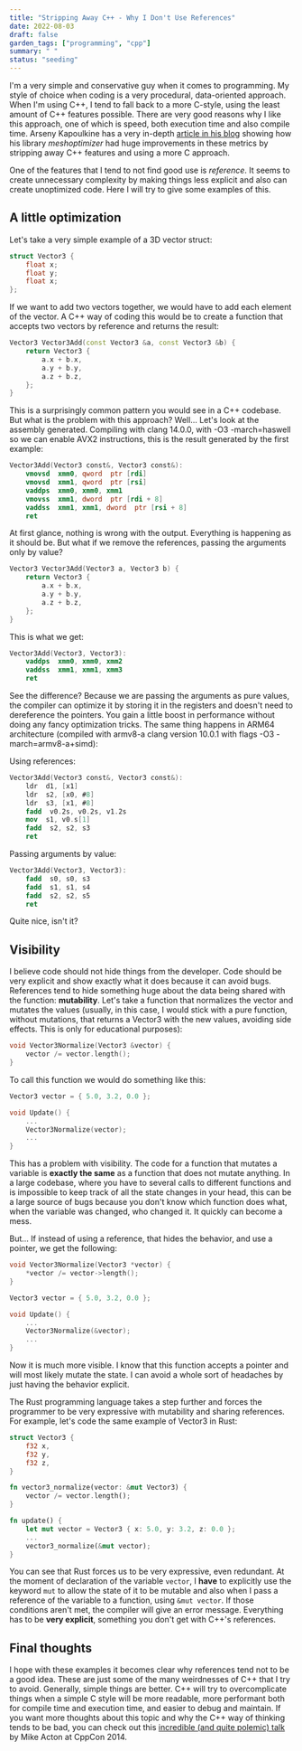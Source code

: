 ```yaml
---
title: "Stripping Away C++ - Why I Don't Use References"
date: 2022-08-03
draft: false
garden_tags: ["programming", "cpp"]
summary: " "
status: "seeding"
---
```


I'm a very simple and conservative guy when it comes to programming. My style of choice when coding is a very procedural, data-oriented approach. When I'm using C++, I tend to fall back to a more C-style, using the least amount of C++ features possible. There are very good reasons why I like this approach, one of which is speed, both execution time and also compile time. Arseny Kapoulkine has a very in-depth [article in his blog](https://zeux.io/2019/01/17/is-c-fast/) showing how his library _meshoptimizer_ had huge improvements in these metrics by stripping away C++ features and using a more C approach.

One of the features that I tend to not find good use is _reference_. It seems to create unnecessary complexity by making things less explicit and also can create unoptimized code. Here I will try to give some examples of this.

## A little optimization

Let's take a very simple example of a 3D vector struct:
```c++
struct Vector3 {
	float x;
	float y;
	float x;
};
```

If we want to add two vectors together, we would have to add each element of the vector. A C++ way of coding this would be to create a function that accepts two vectors by reference and returns the result:
```c++
Vector3 Vector3Add(const Vector3 &a, const Vector3 &b) {
	return Vector3 {
		a.x + b.x,
		a.y + b.y,
		a.z + b.z,
	};
}
```
This is a surprisingly common pattern you would see in a C++ codebase. But what is the problem with this approach?
Well... Let's look at the assembly generated. Compiling with clang 14.0.0, with -O3 -march=haswell so we can enable AVX2 instructions, this is the result generated by the first example:
```nasm
Vector3Add(Vector3 const&, Vector3 const&):
	vmovsd  xmm0, qword  ptr [rdi]
	vmovsd  xmm1, qword  ptr [rsi]
	vaddps  xmm0, xmm0, xmm1
	vmovss  xmm1, dword  ptr [rdi + 8]
	vaddss  xmm1, xmm1, dword  ptr [rsi + 8]
	ret
```
At first glance, nothing is wrong with the output. Everything is happening as it should be.
But what if we remove the references, passing the arguments only by value?

```c++
Vector3 Vector3Add(Vector3 a, Vector3 b) {
	return Vector3 {
		a.x + b.x,
		a.y + b.y,
		a.z + b.z,
	};
}
```

This is what we get:

```nasm
Vector3Add(Vector3, Vector3):
	vaddps  xmm0, xmm0, xmm2
	vaddss  xmm1, xmm1, xmm3
	ret
```
See the difference? Because we are passing the arguments as pure values, the compiler can optimize it by storing it in the registers and doesn't need to dereference the pointers. You gain a little boost in performance without doing any fancy optimization tricks. The same thing happens in ARM64 architecture (compiled with armv8-a clang version 10.0.1 with flags -O3 -march=armv8-a+simd):

Using references:

```nasm
Vector3Add(Vector3 const&, Vector3 const&):
	ldr  d1, [x1]
	ldr  s2, [x0, #8]
	ldr  s3, [x1, #8]
	fadd  v0.2s, v0.2s, v1.2s
	mov  s1, v0.s[1]
	fadd  s2, s2, s3
	ret
```

Passing arguments by value:

```nasm
Vector3Add(Vector3, Vector3):
	fadd  s0, s0, s3
	fadd  s1, s1, s4
	fadd  s2, s2, s5
	ret
```
Quite nice, isn't it?

## Visibility

I believe code should not hide things from the developer. Code should be very explicit and show exactly what it does because it can avoid bugs. References tend to hide something huge about the data being shared with the function: **mutability**. Let's take a function that normalizes the vector and mutates the values (usually, in this case, I would stick with a pure function, without mutations, that returns a Vector3 with the new values, avoiding side effects. This is only for educational purposes):
```cpp
void Vector3Normalize(Vector3 &vector) {
	vector /= vector.length();
}
```
To call this function we would do something like this:
```cpp
Vector3 vector = { 5.0, 3.2, 0.0 };

void Update() {
	...
	Vector3Normalize(vector);
	...
}
```
This has a problem with visibility. The code for a function that mutates a variable is **exactly the same** as a function that does not mutate anything. In a large codebase, where you have to several calls to different functions and is impossible to keep track of all the state changes in your head, this can be a large source of bugs because you don't know which function does what, when the variable was changed, who changed it. It quickly can become a mess.

But... If instead of using a reference, that hides the behavior, and use a pointer, we get the following:
```cpp
void Vector3Normalize(Vector3 *vector) {
	*vector /= vector->length();
}

Vector3 vector = { 5.0, 3.2, 0.0 };

void Update() {
	...
	Vector3Normalize(&vector);
	...
}
```
Now it is much more visible. I know that this function accepts a pointer and will most likely mutate the state. I can avoid a whole sort of headaches by just having the behavior explicit.

The Rust programming language takes a step further and forces the programmer to be very expressive with mutability and sharing references. For example, let's code the same example of Vector3 in Rust:
```rust
struct Vector3 {
	f32 x,
	f32 y,
	f32 z,
}

fn vector3_normalize(vector: &mut Vector3) {
	vector /= vector.length();
}

fn update() {
	let mut vector = Vector3 { x: 5.0, y: 3.2, z: 0.0 };
	...
	vector3_normalize(&mut vector);
}
```
You can see that Rust forces us to be very expressive, even redundant. At the moment of declaration of the variable ```vector```, I **have** to explicitly use the keyword ```mut``` to allow the state of it to be mutable and also when I pass a reference of the variable to a function, using ```&mut vector```. If those conditions aren't met, the compiler will give an error message. Everything has to be **very explicit**, something you don't get with C++'s references.

## Final thoughts

I hope with these examples it becomes clear why references tend not to be a good idea. These are just some of the many weirdnesses of C++ that I try to avoid. Generally, simple things are better. C++ will try to overcomplicate things when a simple C style will be more readable, more performant both for compile time and execution time, and easier to debug and maintain. If you want more thoughts about this topic and why the C++ way of thinking tends to be bad, you can check out this [incredible (and quite polemic) talk](https://www.youtube.com/watch?v=rX0ItVEVjHc) by Mike Acton at CppCon 2014.
